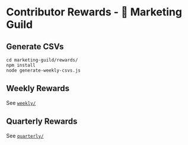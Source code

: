 # Contributor Rewards - 🎥 Marketing Guild

## Generate CSVs

```
cd marketing-guild/rewards/
npm install
node generate-weekly-csvs.js
```

## Weekly Rewards

See [`weekly/`](weekly/)

## Quarterly Rewards

See [`quarterly/`](quarterly/)
